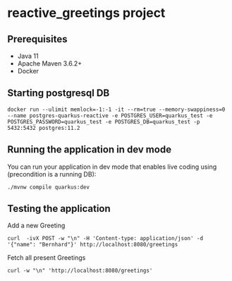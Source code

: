 # reactive_greetings project

## Prerequisites

- Java 11
- Apache Maven 3.6.2+
- Docker

## Starting postgresql DB

```shell script
docker run --ulimit memlock=-1:-1 -it --rm=true --memory-swappiness=0 --name postgres-quarkus-reactive -e POSTGRES_USER=quarkus_test -e POSTGRES_PASSWORD=quarkus_test -e POSTGRES_DB=quarkus_test -p 5432:5432 postgres:11.2
```

## Running the application in dev mode

You can run your application in dev mode that enables live coding using (precondition is a running DB):
```shell script
./mvnw compile quarkus:dev
```

## Testing the application

Add a new Greeting
```shell script
curl  -ivX POST -w "\n" -H 'Content-type: application/json' -d '{"name": "Bernhard"}' http://localhost:8080/greetings
```

Fetch all present Greetings
```shell script
curl -w "\n" 'http://localhost:8080/greetings'
```
